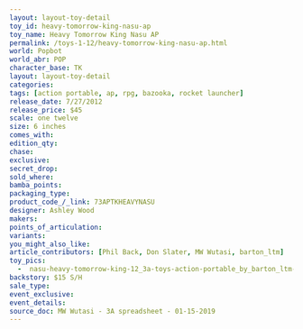 ```yaml
---
layout: layout-toy-detail 
toy_id: heavy-tomorrow-king-nasu-ap
toy_name: Heavy Tomorrow King Nasu AP
permalink: /toys-1-12/heavy-tomorrow-king-nasu-ap.html
world: Popbot
world_abr: POP
character_base: TK
layout: layout-toy-detail
categories: 
tags: [action portable, ap, rpg, bazooka, rocket launcher] 
release_date: 7/27/2012
release_price: $45 
scale: one twelve
size: 6 inches
comes_with: 
edition_qty: 
chase: 
exclusive: 
secret_drop: 
sold_where: 
bamba_points: 
packaging_type: 
product_code_/_link: 73APTKHEAVYNASU
designer: Ashley Wood
makers: 
points_of_articulation: 
variants: 
you_might_also_like: 
article_contributors: [Phil Back, Don Slater, MW Wutasi, barton_ltm]
toy_pics: 
  -  nasu-heavy-tomorrow-king-12_3a-toys-action-portable_by_barton_ltm-via-instagram.jpg
backstory: $15 S/H
sale_type: 
event_exclusive: 
event_details: 
source_doc: MW Wutasi - 3A spreadsheet - 01-15-2019
---
```

